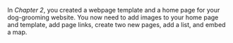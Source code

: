 <!--practice-->
In *Chapter 2*, you created a webpage template and a home page for your dog-grooming website. You now need to add images to your home page and template, add page links, create two new pages, add a list, and embed a map.
<!--
{
    "CopyExercise": {
        "name": "Chapter 2 YT02",
        "copyTarget": "/chapter2/yt02/student/*",
        "pasteTarget": "./"
    }
}
-->